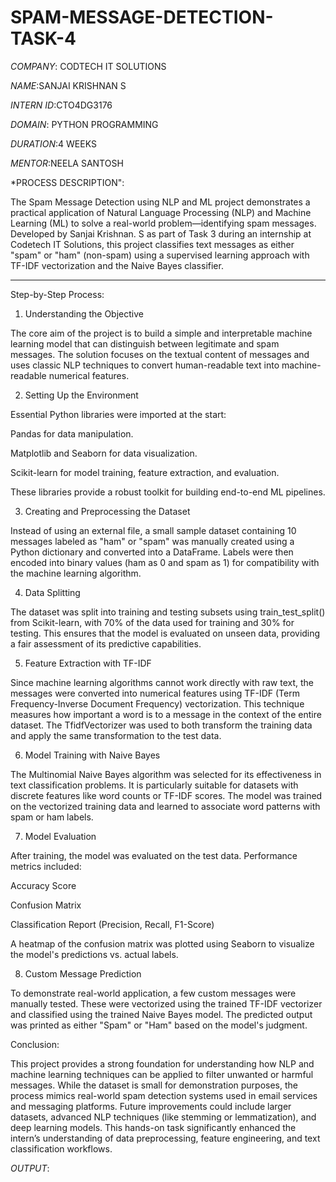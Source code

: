# SPAM-MESSAGE-DETECTION-TASK-4

*COMPANY*: CODTECH IT SOLUTIONS 

*NAME*:SANJAI KRISHNAN S 

*INTERN ID*:CTO4DG3176

*DOMAIN*: PYTHON PROGRAMMING 

*DURATION*:4 WEEKS

*MENTOR*:NEELA SANTOSH 

*PROCESS DESCRIPTION":

The Spam Message Detection using NLP and ML project demonstrates a practical application of Natural Language Processing (NLP) and Machine Learning (ML) to solve a real-world problem—identifying spam messages. Developed by Sanjai Krishnan. S as part of Task 3 during an internship at Codetech IT Solutions, this project classifies text messages as either "spam" or "ham" (non-spam) using a supervised learning approach with TF-IDF vectorization and the Naive Bayes classifier.


---

Step-by-Step Process:

1. Understanding the Objective

The core aim of the project is to build a simple and interpretable machine learning model that can distinguish between legitimate and spam messages. The solution focuses on the textual content of messages and uses classic NLP techniques to convert human-readable text into machine-readable numerical features.

2. Setting Up the Environment

Essential Python libraries were imported at the start:

Pandas for data manipulation.

Matplotlib and Seaborn for data visualization.

Scikit-learn for model training, feature extraction, and evaluation.


These libraries provide a robust toolkit for building end-to-end ML pipelines.

3. Creating and Preprocessing the Dataset

Instead of using an external file, a small sample dataset containing 10 messages labeled as "ham" or "spam" was manually created using a Python dictionary and converted into a DataFrame. Labels were then encoded into binary values (ham as 0 and spam as 1) for compatibility with the machine learning algorithm.

4. Data Splitting

The dataset was split into training and testing subsets using train_test_split() from Scikit-learn, with 70% of the data used for training and 30% for testing. This ensures that the model is evaluated on unseen data, providing a fair assessment of its predictive capabilities.

5. Feature Extraction with TF-IDF

Since machine learning algorithms cannot work directly with raw text, the messages were converted into numerical features using TF-IDF (Term Frequency-Inverse Document Frequency) vectorization. This technique measures how important a word is to a message in the context of the entire dataset. The TfidfVectorizer was used to both transform the training data and apply the same transformation to the test data.

6. Model Training with Naive Bayes

The Multinomial Naive Bayes algorithm was selected for its effectiveness in text classification problems. It is particularly suitable for datasets with discrete features like word counts or TF-IDF scores. The model was trained on the vectorized training data and learned to associate word patterns with spam or ham labels.

7. Model Evaluation

After training, the model was evaluated on the test data. Performance metrics included:

Accuracy Score

Confusion Matrix

Classification Report (Precision, Recall, F1-Score)


A heatmap of the confusion matrix was plotted using Seaborn to visualize the model's predictions vs. actual labels.

8. Custom Message Prediction

To demonstrate real-world application, a few custom messages were manually tested. These were vectorized using the trained TF-IDF vectorizer and classified using the trained Naive Bayes model. The predicted output was printed as either "Spam" or "Ham" based on the model's judgment.

Conclusion:

This project provides a strong foundation for understanding how NLP and machine learning techniques can be applied to filter unwanted or harmful messages. While the dataset is small for demonstration purposes, the process mimics real-world spam detection systems used in email services and messaging platforms. Future improvements could include larger datasets, advanced NLP techniques (like stemming or lemmatization), and deep learning models. This hands-on task significantly enhanced the intern’s understanding of data preprocessing, feature engineering, and text classification workflows.

*OUTPUT*:


